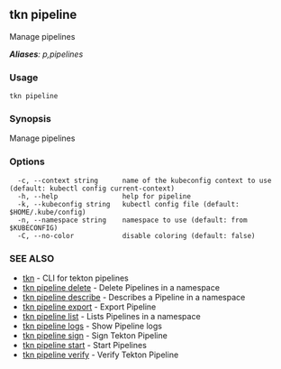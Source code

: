 ## tkn pipeline

Manage pipelines

***Aliases**: p,pipelines*

### Usage

```
tkn pipeline
```

### Synopsis

Manage pipelines

### Options

```
  -c, --context string      name of the kubeconfig context to use (default: kubectl config current-context)
  -h, --help                help for pipeline
  -k, --kubeconfig string   kubectl config file (default: $HOME/.kube/config)
  -n, --namespace string    namespace to use (default: from $KUBECONFIG)
  -C, --no-color            disable coloring (default: false)
```

### SEE ALSO

* [tkn](tkn.md)	 - CLI for tekton pipelines
* [tkn pipeline delete](tkn_pipeline_delete.md)	 - Delete Pipelines in a namespace
* [tkn pipeline describe](tkn_pipeline_describe.md)	 - Describes a Pipeline in a namespace
* [tkn pipeline export](tkn_pipeline_export.md)	 - Export Pipeline
* [tkn pipeline list](tkn_pipeline_list.md)	 - Lists Pipelines in a namespace
* [tkn pipeline logs](tkn_pipeline_logs.md)	 - Show Pipeline logs
* [tkn pipeline sign](tkn_pipeline_sign.md)	 - Sign Tekton Pipeline
* [tkn pipeline start](tkn_pipeline_start.md)	 - Start Pipelines
* [tkn pipeline verify](tkn_pipeline_verify.md)	 - Verify Tekton Pipeline

